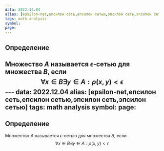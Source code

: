 ```yaml
---
data: 2022.12.04
alias: [epsilon-net,епсилон сеть,епсилон сетью,эпсилон сеть,эпсилон сетью]
tags: math analysis
symbol:
page:
---
```

## Определение
Множество $A$ называется $\epsilon$-сетью для множества $B$, если 
$$
\forall x \in B \exists y \in A : \rho(x,y) < \epsilon
$$                                                                                                                                                                                                                    ---
data: 2022.12.04
alias: [epsilon-net,епсилон сеть,епсилон сетью,эпсилон сеть,эпсилон сетью]
tags: math analysis
symbol:
page:
---
## Определение
Множество $A$ называется $\epsilon$-сетью для множества $B$, если 
$$
\forall x \in B \exists y \in A : \rho(x,y) < \epsilon
$$